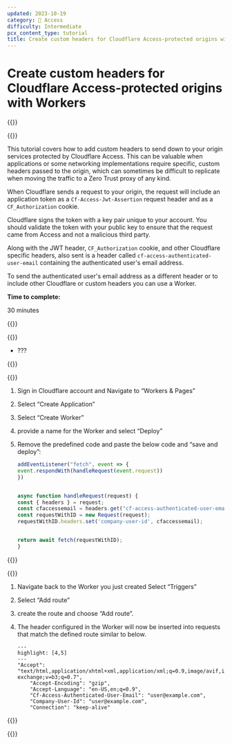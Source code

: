 ```yaml
---
updated: 2023-10-19
category: 🔐 Access
difficulty: Intermediate
pcx_content_type: tutorial
title: Create custom headers for Cloudflare Access-protected origins with Workers
---
```


# Create custom headers for Cloudflare Access-protected origins with Workers

{{<tutorial>}}

{{<markdown>}}

This tutorial covers how to add custom headers to send down to your origin services protected by Cloudflare Access. This can be valuable when applications or some networking implementations require specific, custom headers passed to the origin, which can sometimes be difficult to replicate when moving the traffic to a Zero Trust proxy of any kind.

When Cloudflare sends a request to your origin, the request will include an application token as a `Cf-Access-Jwt-Assertion` request header and as a `CF_Authorization` cookie.

Cloudflare signs the token with a key pair unique to your account. You should validate the token with your public key to ensure that the request came from Access and not a malicious third party.

Along with the JWT header, `CF_Authorization` cookie, and other Cloudflare specific headers, also sent is a header called `cf-access-authenticated-user-email` containing the authenticated user's email address.

To send the authenticated user's email address as a different header or to include other Cloudflare or custom headers you can use a Worker.

**Time to complete:**

30 minutes

{{</markdown>}}

{{<tutorial-prereqs>}}

- ???

{{</tutorial-prereqs>}}

{{<tutorial-step title="Create the Worker">}}

1. Sign in Cloudflare account and Navigate to “Workers & Pages”
2. Select “Create Application”
3. Select “Create Worker”
4. provide a name for the Worker and select “Deploy”
5. Remove the predefined code and paste the below code and “save and deploy”:

   ```javascript
   addEventListener("fetch", event => {
   event.respondWith(handleRequest(event.request))
   })


   async function handleRequest(request) {
   const { headers } = request;
   const cfaccessemail = headers.get("cf-access-authenticated-user-email");
   const requestWithID = new Request(request);
   requestWithID.headers.set('company-user-id', cfaccessemail);


   return await fetch(requestWithID);
   }
   ```

{{</tutorial-step>}}

{{<tutorial-step title="Apply Worker to hostname">}}

1. Navigate back to the Worker you just created Select “Triggers”
2. Select “Add route”
3. create the route and choose “Add route”.
4. The header configured in the Worker will now be inserted into requests that match the defined route similar to below.

   ```http
   ---
   highlight: [4,5]
   ---
   "Accept": "text/html,application/xhtml+xml,application/xml;q=0.9,image/avif,image/webp,image/apng,*/*;q=0.8,application/signed-exchange;v=b3;q=0.7", 
       "Accept-Encoding": "gzip", 
       "Accept-Language": "en-US,en;q=0.9", 
       "Cf-Access-Authenticated-User-Email": "user@example.com", 
       "Company-User-Id": "user@example.com", 
       "Connection": "keep-alive"
   ```

{{</tutorial-step>}}

{{</tutorial>}}
